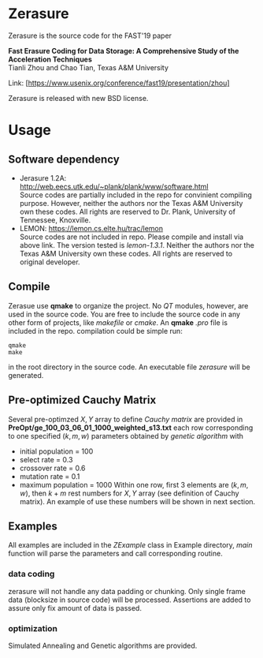 # Zerasure
Zerasure is the source code for the FAST'19 paper

**Fast Erasure Coding for Data Storage: A Comprehensive Study of the Acceleration Techniques**  
Tianli Zhou and Chao Tian, Texas A&M University

Link: [https://www.usenix.org/conference/fast19/presentation/zhou]

Zerasure is released with new BSD license.

# Usage
## Software dependency
- Jerasure 1.2A: 
http://web.eecs.utk.edu/~plank/plank/www/software.html  
Source codes are partially included in the repo for convinient compiling purpose. However, neither the authors nor the Texas A&M University own these codes. All rights are reserved to Dr. Plank, University of Tennessee, Knoxville. 
- LEMON:
https://lemon.cs.elte.hu/trac/lemon  
Source codes are not included in repo. Please compile and install via above link. The version tested is *lemon-1.3.1*. Neither the authors nor the Texas A&M University own these codes. All rights are reserved to original developer.

## Compile
Zerasue use **qmake** to organize the project. No *QT* modules, however, are used in the source code. You are free to include the source code in any other form of projects, like *makefile* or *cmake*.
An **qmake** *.pro* file is included in the repo. compilation could be simple run:
~~~~
qmake
make
~~~~
in the root directory in the source code. An executable file *zerasure* will be generated.

## Pre-optimized Cauchy Matrix
Several pre-optimzed $X,Y$ array to define *Cauchy matrix* are provided in **PreOpt/ge_100_03_06_01_1000_weighted_s13.txt**
each row corresponding to one specified $(k,m,w)$ parameters obtained by *genetic algorithm* with
- initial population = 100
- select rate = 0.3
- crossover rate = 0.6
- mutation rate = 0.1
- maximum population = 1000
Within one row, first 3 elements are $(k,m,w)$, then $k+m$ rest numbers for $X,Y$ array (see definition of Cauchy matrix). An example of use these numbers will be shown in next section.

## Examples
All examples are included in the *ZExample* class in Example directory, *main* function will parse the parameters and call corresponding routine.

### data coding 
zerasure will not handle any data padding or chunking. Only single frame data (blocksize in source code) will be processed. Assertions are added to assure only fix amount of data is passed.

### optimization
Simulated Annealing and Genetic algorithms are provided.
